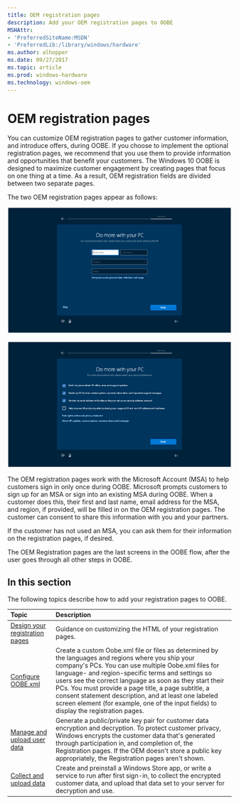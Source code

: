 ```yaml
---
title: OEM registration pages
description: Add your OEM registration pages to OOBE
MSHAttr:
- 'PreferredSiteName:MSDN'
- 'PreferredLib:/library/windows/hardware'
ms.author: alhopper
ms.date: 09/27/2017
ms.topic: article
ms.prod: windows-hardware
ms.technology: windows-oem
---
```


# OEM registration pages

You can customize OEM registration pages to gather customer information, and introduce offers, during OOBE. If you choose to implement the optional registration pages, we recommend that you use them to provide information and opportunities that benefit your customers. The Windows 10 OOBE is designed to maximize customer engagement by creating pages that focus on one thing at a time. As a result, OEM registration fields are divided between two separate pages.

The two OEM registration pages appear as follows:

![OEM registration page 1](images/oem-registration-page1.png)

![OEM registration page 2](images/oem-registration-page2.png)

The OEM registration pages work with the Microsoft Account (MSA) to help customers sign in only once during OOBE. Microsoft prompts customers to sign up for an MSA or sign into an existing MSA during OOBE. When a customer does this, their first and last name, email address for the MSA, and region, if provided, will be filled in on the OEM registration pages. The customer can consent to share this information with you and your partners.

If the customer has not used an MSA, you can ask them for their information on the registration pages, if desired.

The OEM Registration pages are the last screens in the OOBE flow, after the user goes through all other steps in OOBE.

## In this section

The following topics describe how to add your registration pages to OOBE.

| Topic                                     | Description                                                                        |
|:------------------------------------------|:-----------------------------------------------------------------------------------|
| [Design your registration pages](design-registration-pages.md)   | Guidance on customizing the HTML of your registration pages. |
| [Configure OOBE.xml](registration-pages-oobexml.md)              | Create a custom Oobe.xml file or files as determined by the languages and regions where you ship your company's PCs. You can use multiple Oobe.xml files for language- and region-specific terms and settings so users see the correct language as soon as they start their PCs. You must provide a page title, a page subtitle, a consent statement description, and at least one labeled screen element (for example, one of the input fields) to display the registration pages.                         |
| [Manage and upload user data](manage-user-data.md)               | Generate a public/private key pair for customer data encryption and decryption. To protect customer privacy, Windows encrypts the customer data that's generated through participation in, and completion of, the Registration pages. If the OEM doesn't store a public key appropriately, the Registration pages aren't shown.     |
| [Collect and upload data](collect-and-upload-data.md)            | Create and preinstall a Windows Store app, or write a service to run after first sign-in, to collect the encrypted customer data, and upload that data set to your server for decryption and use. |
